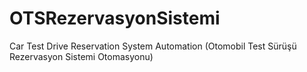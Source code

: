 # OTSRezervasyonSistemi
Car Test Drive Reservation System Automation (Otomobil Test Sürüşü Rezervasyon Sistemi Otomasyonu)
